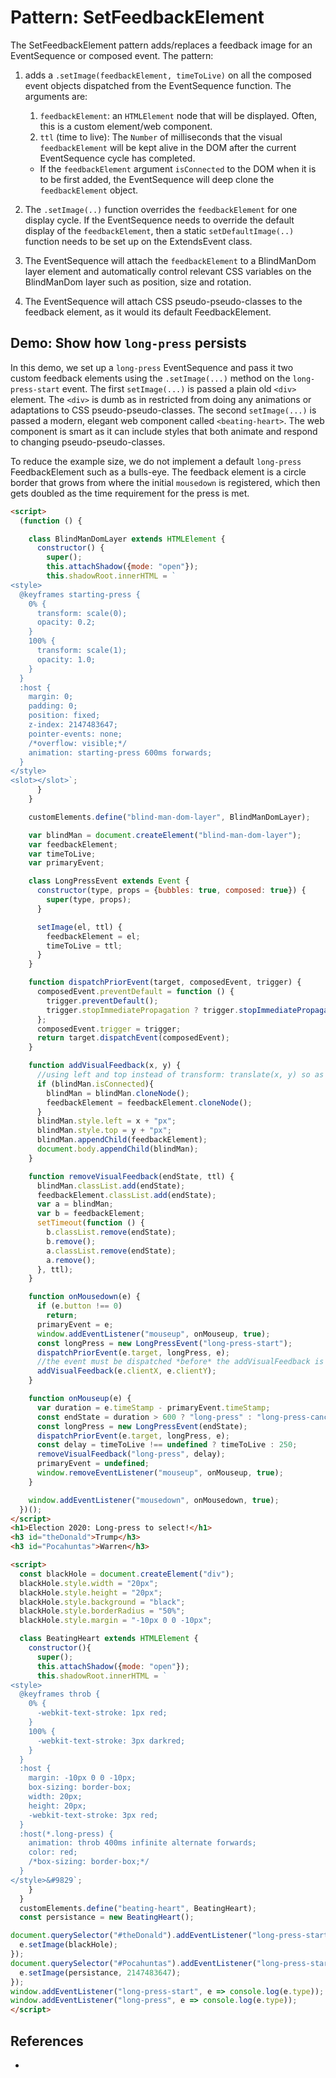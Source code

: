 # Pattern: SetFeedbackElement

The SetFeedbackElement pattern adds/replaces a feedback image for an EventSequence or composed event. The pattern:

1. adds a `.setImage(feedbackElement, timeToLive)` on all the composed event objects dispatched from the EventSequence function. The arguments are:
   1. `feedbackElement`: an `HTMLElement` node that will be displayed. Often, this is a custom element/web component.
   2. `ttl` (time to live): The `Number` of milliseconds that the visual `feedbackElement` will be kept alive in the DOM after the current EventSequence cycle has completed.
   * If the `feedbackElement` argument `isConnected` to the DOM when it is to be first added, the EventSequence will deep clone the `feedbackElement` object.

2. The `.setImage(..)` function overrides the `feedbackElement` for one display cycle. If the EventSequence needs to override the default display of the `feedbackElement`, then a static `setDefaultImage(..)` function needs to be set up on the ExtendsEvent class.

3. The EventSequence will attach the `feedbackElement` to a BlindManDom layer element and automatically control relevant CSS variables on the BlindManDom layer such as position, size and rotation.

4. The EventSequence will attach CSS pseudo-pseudo-classes to the feedback element, as it would its default FeedbackElement.
   
## Demo: Show how `long-press` persists

In this demo, we set up a `long-press` EventSequence and pass it two custom feedback elements using the `.setImage(...)` method on the `long-press-start` event. The first `setImage(...)` is passed a plain old `<div>` element. The `<div>` is dumb as in restricted from doing any animations or adaptations to CSS pseudo-pseudo-classes. The second `setImage(...)` is passed a modern, elegant web component called `<beating-heart>`. The web component is smart as it can include styles that both animate and respond to changing pseudo-pseudo-classes.

To reduce the example size, we do not implement a default `long-press` FeedbackElement such as a bulls-eye. The feedback element is a circle border that grows from where the initial `mousedown` is registered, which then gets doubled as the time requirement for the press is met.

```html
<script>
  (function () {

    class BlindManDomLayer extends HTMLElement {
      constructor() {
        super();
        this.attachShadow({mode: "open"});
        this.shadowRoot.innerHTML = `
<style>
  @keyframes starting-press {
    0% {
      transform: scale(0);
      opacity: 0.2;
    }
    100% {
      transform: scale(1);
      opacity: 1.0;
    }
  }
  :host {
    margin: 0;
    padding: 0;
    position: fixed;
    z-index: 2147483647;
    pointer-events: none;
    /*overflow: visible;*/
    animation: starting-press 600ms forwards;
  }
</style>
<slot></slot>`;
      }
    }

    customElements.define("blind-man-dom-layer", BlindManDomLayer);

    var blindMan = document.createElement("blind-man-dom-layer");
    var feedbackElement;
    var timeToLive;
    var primaryEvent;

    class LongPressEvent extends Event {
      constructor(type, props = {bubbles: true, composed: true}) {
        super(type, props);
      }

      setImage(el, ttl) {
        feedbackElement = el;
        timeToLive = ttl;
      }
    }

    function dispatchPriorEvent(target, composedEvent, trigger) {
      composedEvent.preventDefault = function () {
        trigger.preventDefault();
        trigger.stopImmediatePropagation ? trigger.stopImmediatePropagation() : trigger.stopPropagation();
      };
      composedEvent.trigger = trigger;
      return target.dispatchEvent(composedEvent);
    }

    function addVisualFeedback(x, y) {
      //using left and top instead of transform: translate(x, y) so as to simplify scale animation
      if (blindMan.isConnected){
        blindMan = blindMan.cloneNode();
        feedbackElement = feedbackElement.cloneNode();
      }
      blindMan.style.left = x + "px";
      blindMan.style.top = y + "px";
      blindMan.appendChild(feedbackElement);
      document.body.appendChild(blindMan);
    }

    function removeVisualFeedback(endState, ttl) {
      blindMan.classList.add(endState);
      feedbackElement.classList.add(endState);
      var a = blindMan;
      var b = feedbackElement;
      setTimeout(function () {
        b.classList.remove(endState);
        b.remove();
        a.classList.remove(endState);
        a.remove();
      }, ttl);
    }

    function onMousedown(e) {
      if (e.button !== 0)
        return;
      primaryEvent = e;
      window.addEventListener("mouseup", onMouseup, true);
      const longPress = new LongPressEvent("long-press-start");
      dispatchPriorEvent(e.target, longPress, e);
      //the event must be dispatched *before* the addVisualFeedback is run.
      addVisualFeedback(e.clientX, e.clientY);
    }

    function onMouseup(e) {
      var duration = e.timeStamp - primaryEvent.timeStamp;
      const endState = duration > 600 ? "long-press" : "long-press-cancel";
      const longPress = new LongPressEvent(endState);
      dispatchPriorEvent(e.target, longPress, e);
      const delay = timeToLive !== undefined ? timeToLive : 250;
      removeVisualFeedback("long-press", delay);
      primaryEvent = undefined;
      window.removeEventListener("mouseup", onMouseup, true);
    }

    window.addEventListener("mousedown", onMousedown, true);
  })();
</script>
<h1>Election 2020: Long-press to select!</h1>
<h3 id="theDonald">Trump</h3>
<h3 id="Pocahuntas">Warren</h3>

<script>
  const blackHole = document.createElement("div");
  blackHole.style.width = "20px";
  blackHole.style.height = "20px";
  blackHole.style.background = "black";
  blackHole.style.borderRadius = "50%";
  blackHole.style.margin = "-10px 0 0 -10px";

  class BeatingHeart extends HTMLElement {
    constructor(){
      super();
      this.attachShadow({mode: "open"});
      this.shadowRoot.innerHTML = `
<style>
  @keyframes throb {
    0% {
      -webkit-text-stroke: 1px red;
    }
    100% {
      -webkit-text-stroke: 3px darkred;
    }
  }
  :host {
    margin: -10px 0 0 -10px;
    box-sizing: border-box;
    width: 20px;
    height: 20px;
    -webkit-text-stroke: 3px red;
  }
  :host(*.long-press) {
    animation: throb 400ms infinite alternate forwards;
    color: red;
    /*box-sizing: border-box;*/
  }
</style>&#9829`;
    }
  }
  customElements.define("beating-heart", BeatingHeart);
  const persistance = new BeatingHeart();

document.querySelector("#theDonald").addEventListener("long-press-start", function(e){
  e.setImage(blackHole);
});
document.querySelector("#Pocahuntas").addEventListener("long-press-start", function(e){
  e.setImage(persistance, 2147483647);
});
window.addEventListener("long-press-start", e => console.log(e.type));
window.addEventListener("long-press", e => console.log(e.type));
</script>
``` 

## References

 * []()

